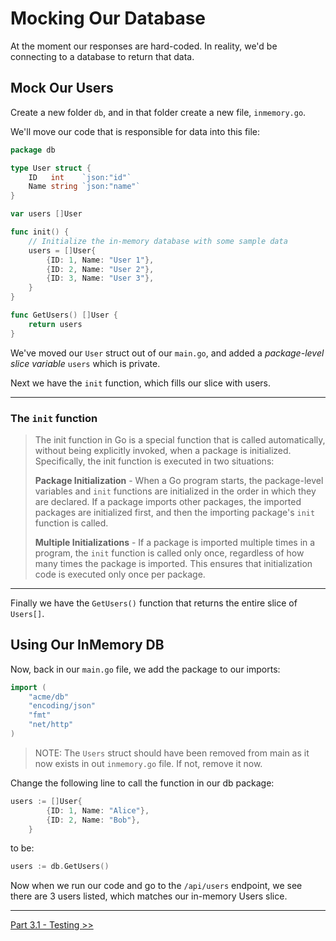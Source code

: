 # Mocking Our Database

At the moment our responses are hard-coded. In reality, we'd be connecting to a database to return that data.

## Mock Our Users

Create a new folder `db`, and in that folder create a new file, `inmemory.go`.

We'll move our code that is responsible for data into this file:

```go
package db

type User struct {
    ID   int    `json:"id"`
    Name string `json:"name"`
}

var users []User

func init() {
    // Initialize the in-memory database with some sample data
    users = []User{
        {ID: 1, Name: "User 1"},
        {ID: 2, Name: "User 2"},
        {ID: 3, Name: "User 3"},
    }
}

func GetUsers() []User {
	return users
}
```

We've moved our `User` struct out of our `main.go`, and added a *package-level slice variable* `users` which is private.

Next we have the `init` function, which fills our slice with users.

---

### The `init` function

> The init function in Go is a special function that is called automatically, without being explicitly invoked, when a package is initialized. Specifically, the init function is executed in two situations:
> 
> **Package Initialization** - When a Go program starts, the package-level variables and `init` functions are initialized in the order in which they are declared. If a package imports other packages, the imported packages are initialized first, and then the importing package's `init` function is called.
>
> **Multiple Initializations** - If a package is imported multiple times in a program, the `init` function is called only once, regardless of how many times the package is imported. This ensures that initialization code is executed only once per package.

---

Finally we have the `GetUsers()` function that returns the entire slice of `Users[]`.

## Using Our InMemory DB

Now, back in our `main.go` file, we add the package to our imports:

```go
import (
	"acme/db"
	"encoding/json"
	"fmt"
	"net/http"
)
```

> NOTE: The `Users` struct should have been removed from main as it now exists in out `inmemory.go` file. If not, remove it now.

Change the following line to call the function in our db package:

```go
users := []User{
		{ID: 1, Name: "Alice"},
		{ID: 2, Name: "Bob"},
	}
```

to be:

```go
users := db.GetUsers()
```

Now when we run our code and go to the `/api/users` endpoint, we see there are 3 users listed, which matches our in-memory Users slice.

---

[Part 3.1 - Testing >>](/Part3/testing_our_endpoints.md)

